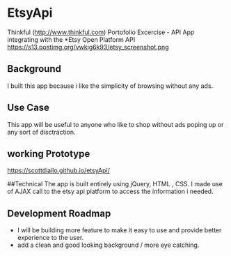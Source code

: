 # EtsyApi
Thinkful (http://www.thinkful.com) Portofolio Excercise - API App
integrating with the *Etsy Open Platform API
https://s13.postimg.org/vwkig6k93/etsy_screenshot.png
## Background
I built this app because i like the simplicity of browsing without any ads.

## Use Case
This app will be useful to anyone who like to shop without ads poping up or any sort of disctraction.

## working Prototype
https://scottdiallo.github.io/etsyApi/

##Technical
The app is built entirely using jQuery, HTML , CSS. 
I made use of AJAX call to the etsy api platform to access the information i needed.

## Development Roadmap
* I will be building more feature to make it easy to use and provide better experience to the user.
* add a clean and good looking background / more eye catching.
